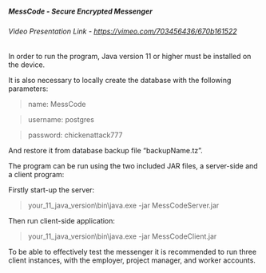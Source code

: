 ##### MessCode - Secure Encrypted Messenger

###### Video Presentation Link - https://vimeo.com/703456436/670b161522

In order to run the program, Java version 11 or higher must be installed on the device.

It is also necessary to locally create the database with the following parameters:
> name: MessCode

> username: postgres

> password: chickenattack777

And restore it from database backup file “backupName.tz”.

The program can be run using the two included JAR files, a server-side and a client program:

Firstly start-up the server:

> your_11_java_version\bin\java.exe -jar MessCodeServer.jar

Then run client-side application:

> your_11_java_version\bin\java.exe -jar MessCodeClient.jar


To be able to effectively test the messenger it is recommended to run three client instances, with the employer, project manager, and worker accounts.

